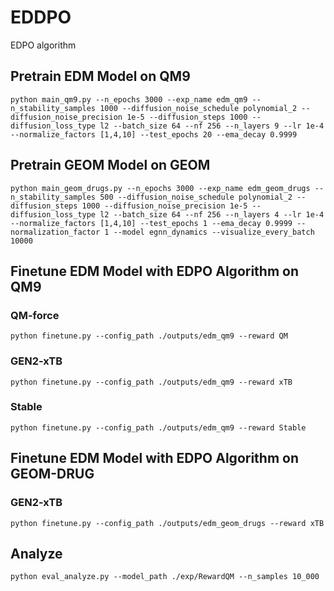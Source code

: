 # EDDPO
EDPO algorithm 
## Pretrain EDM Model on QM9
```python main_qm9.py --n_epochs 3000 --exp_name edm_qm9 --n_stability_samples 1000 --diffusion_noise_schedule polynomial_2 --diffusion_noise_precision 1e-5 --diffusion_steps 1000 --diffusion_loss_type l2 --batch_size 64 --nf 256 --n_layers 9 --lr 1e-4 --normalize_factors [1,4,10] --test_epochs 20 --ema_decay 0.9999```
## Pretrain GEOM Model on GEOM
```python main_geom_drugs.py --n_epochs 3000 --exp_name edm_geom_drugs --n_stability_samples 500 --diffusion_noise_schedule polynomial_2 --diffusion_steps 1000 --diffusion_noise_precision 1e-5 --diffusion_loss_type l2 --batch_size 64 --nf 256 --n_layers 4 --lr 1e-4 --normalize_factors [1,4,10] --test_epochs 1 --ema_decay 0.9999 --normalization_factor 1 --model egnn_dynamics --visualize_every_batch 10000```
## Finetune EDM Model with EDPO Algorithm on QM9
### QM-force
```python finetune.py --config_path ./outputs/edm_qm9 --reward QM ```
### GEN2-xTB
```python finetune.py --config_path ./outputs/edm_qm9 --reward xTB ```
### Stable
```python finetune.py --config_path ./outputs/edm_qm9 --reward Stable ```
## Finetune EDM Model with EDPO Algorithm on GEOM-DRUG
### GEN2-xTB
```python finetune.py --config_path ./outputs/edm_geom_drugs --reward xTB ```
## Analyze
```python eval_analyze.py --model_path ./exp/RewardQM --n_samples 10_000```
